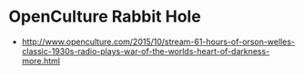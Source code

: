 # OpenCulture Rabbit Hole

- http://www.openculture.com/2015/10/stream-61-hours-of-orson-welles-classic-1930s-radio-plays-war-of-the-worlds-heart-of-darkness-more.html
